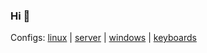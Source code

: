 ### Hi 👋

<!-- Employers: [resume.pdf](https://github.com/brettinternet/cv/blob/master/resume.pdf) | [cv.pdf](https://github.com/brettinternet/cv/blob/master/cv.pdf) -->

Configs: [linux](https://github.com/brettinternet/linux) | [server](https://github.com/brettinternet/homelab) | [windows](https://github.com/brettinternet/windows) | [keyboards](https://github.com/brettinternet/keyboards)
